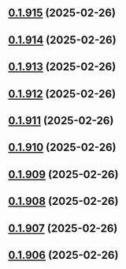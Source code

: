 ## [0.1.915](https://github.com/binary-braids/terraform-oracle/compare/v0.1.914...v0.1.915) (2025-02-26)



## [0.1.914](https://github.com/binary-braids/terraform-oracle/compare/v0.1.913...v0.1.914) (2025-02-26)



## [0.1.913](https://github.com/binary-braids/terraform-oracle/compare/v0.1.912...v0.1.913) (2025-02-26)



## [0.1.912](https://github.com/binary-braids/terraform-oracle/compare/v0.1.911...v0.1.912) (2025-02-26)



## [0.1.911](https://github.com/binary-braids/terraform-oracle/compare/v0.1.910...v0.1.911) (2025-02-26)



## [0.1.910](https://github.com/binary-braids/terraform-oracle/compare/v0.1.909...v0.1.910) (2025-02-26)



## [0.1.909](https://github.com/binary-braids/terraform-oracle/compare/v0.1.908...v0.1.909) (2025-02-26)



## [0.1.908](https://github.com/binary-braids/terraform-oracle/compare/v0.1.907...v0.1.908) (2025-02-26)



## [0.1.907](https://github.com/binary-braids/terraform-oracle/compare/v0.1.906...v0.1.907) (2025-02-26)



## [0.1.906](https://github.com/binary-braids/terraform-oracle/compare/v0.1.905...v0.1.906) (2025-02-26)



